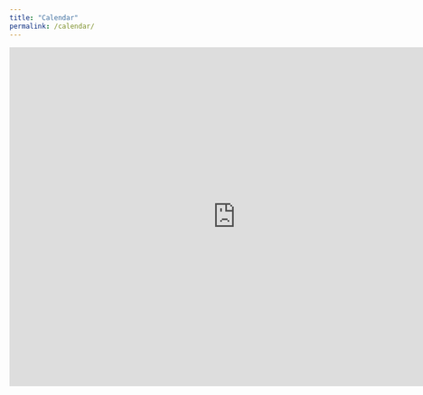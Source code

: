 ```yaml
---
title: "Calendar"
permalink: /calendar/
---
```


<iframe src="https://calendar.google.com/calendar/embed?src=jsg79kin5a6hv6vdu3p2eadrsg%40group.calendar.google.com&ctz=Asia%2FSeoul" style="border: 0" width="800" height="600" frameborder="0" scrolling="no"></iframe>
